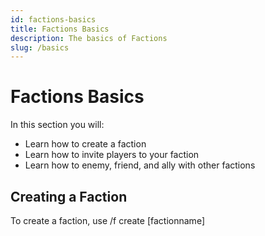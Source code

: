 ```yaml
---
id: factions-basics
title: Factions Basics
description: The basics of Factions
slug: /basics
---
```


# Factions Basics
In this section you will:
- Learn how to create a faction
- Learn how to invite players to your faction
- Learn how to enemy, friend, and ally with other factions

## Creating a Faction
To create a faction, use /f create [factionname]
